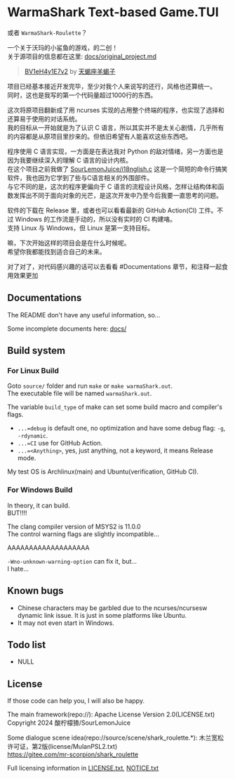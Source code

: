 # WarmaShark Text-based Game.TUI

或者 `WarmaShark-Roulette`？

一个关于沃玛的小鲨鱼的游戏，的二创！\
关于源项目的信息都在这里: [docs/original_project.md](docs/original_project.md)
> [BV1eH4y1E7v2](https://www.bilibili.com/video/BV1eH4y1E7v2) by [天蝎座羊蝎子](https://space.bilibili.com/431949982)

项目已经基本接近开发完毕，至少对我个人来说写的还行，风格也还算统一。\
同时，这也是我写的第一个代码量超过1000行的东西。

这次将原项目翻新成了用 ncurses 实现的占用整个终端的程序，也实现了选择和还算易于使用的对话系统。\
我的目标从一开始就是为了认识 C 语言，所以其实并不是太关心剧情，几乎所有的内容都是从原项目里抄来的。但依旧希望有人能喜欢这些东西吧。

程序使用 C 语言实现，一方面是在表达我对 Python 的敌对情绪，另一方面也是因为我要继续深入的理解 C 语言的设计内核。\
在这个项目之前我做了 [SourLemonJuice/i18nglish.c](https://github.com/SourLemonJuice/i18nglish.c) 这是一个简短的命令行搞笑软件，我也因为它学到了些与C语言相关的外围部件。\
与它不同的是，这次的程序更偏向于 C 语言的流程设计风格，怎样让结构体和函数发挥出不同于面向对象的光芒，是这次开发中乃至今后我要一直思考的问题。

软件的下载在 Release 里，或者也可以看看最新的 GitHub Action(CI) 工件。不过 Windows 的工作流是手动的，所以没有实时的 CI 构建咯。\
支持 Linux 与 Windows，但 Linux 是第一支持目标。

嘛，下次开始这样的项目会是在什么时候呢。\
希望你我都能找到适合自己的未来。

对了对了，对代码感兴趣的话可以去看看 #Documentations 章节，和注释一起食用效果更加

## Documentations

The README don't have any useful information, so...

Some incomplete documents here: [docs/](docs/)

## Build system

### For Linux Build

Goto `source/` folder and run `make` or `make warmaShark.out`.\
The executable file will be named `warmaShark.out`.

The variable `build_type` of make can set some build macro and compiler's flags.

- `...=debug` is default one, no optimization and have some debug flag: `-g`, `-rdynamic`.
- `...=CI` use for GitHub Action.
- `...=<Anything>`, yes, just anything, not a keyword, it means Release mode.

My test OS is Archlinux(main) and Ubuntu(verification, GitHub CI).

### For Windows Build

In theory, it can build.\
BUT!!!!

The clang compiler version of MSYS2 is 11.0.0\
The control warning flags are slightly incompatible...

AAAAAAAAAAAAAAAAAAA

`-Wno-unknown-warning-option` can fix it, but...\
I hate...

## Known bugs

- Chinese characters may be garbled due to the ncurses/ncursesw dynamic link issue. It is just in some platforms like Ubuntu.
- It may not even start in Windows.

## Todo list

- NULL

## License

If those code can help you, I will also be happy.

The main framework(repo://): Apache License Version 2.0(LICENSE.txt)\
Copyright 2024 酸柠檬猹/SourLemonJuice

Some dialogue scene idea(repo://source/scene/shark_roulette.*): 木兰宽松许可证，第2版(license/MulanPSL2.txt)\
<https://gitee.com/mr-scorpion/shark_roulette>

Full licensing information in [LICENSE.txt](LICENSE.txt), [NOTICE.txt](NOTICE.txt)

